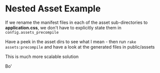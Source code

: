 # Nested Asset Example

If we rename the manifest files in each of the asset sub-directories to **application.css**, we don't 
have to explicitly state them in `config.assets_precompile`

Have a peek in the asset dirs to see what I mean - then run `rake assets:precompile` and have a look at the generated files in public/assets

This is much more scalable solution

Bo'